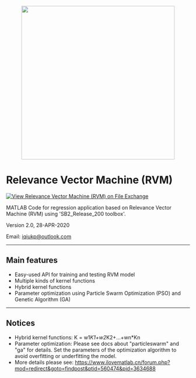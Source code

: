 <p align="middle">
  <img src="https://github.com/iqiukp/Relevance-Vector-Machine/blob/master/img/fig.png" width="420">
</p>

# Relevance Vector Machine (RVM)

[![View Relevance Vector Machine (RVM) on File Exchange](https://www.mathworks.com/matlabcentral/images/matlab-file-exchange.svg)](https://ww2.mathworks.cn/matlabcentral/fileexchange/69407-relevance-vector-machine-rvm)

MATLAB Code for regression application based on Relevance Vector Machine (RVM) using 'SB2_Release_200 toolbox'.

Version 2.0, 28-APR-2020
    
Email: iqiukp@outlook.com

-------------------------------------------------------------------

## Main features

* Easy-used API for training and testing RVM model
* Multiple kinds of kernel functions
* Hybrid kernel functions
* Parameter optimization using Particle Swarm Optimization (PSO) and Genetic Algorithm (GA)
-------------------------------------------------------------------

## Notices

* Hybrid kernel functions: K = w1*K1+w2*K2+...+wn*Kn
* Parameter optimization: Please see docs about "particleswarm" and "ga" for details. Set the parameters of the optimization algorithm to avoid overfitting or underfitting the model.
* More details please see: https://www.ilovematlab.cn/forum.php?mod=redirect&goto=findpost&ptid=560474&pid=3634688
